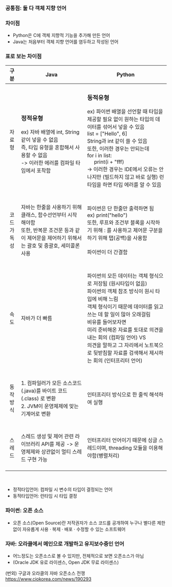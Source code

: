 ### 공통점: 둘 다 객체 지향 언어
### 차이점
- Python은 C에 객체 지향적 기능을 추가해 만든 언어 </br>
- Java는 처음부터 객체 지향 언어를 염두하고 작성된 언어 </br>
### 표로 보는 차이점
|구분|Java|Python|
|:---:|---|---|
|자료형|<h3> 정적유형 </h3> ex) 자바 배열에 int, String 같이 넣을 수 없음 </br> 즉, 타입 유형을 혼합해서 사용할 수 없음 </br> -> 이러한 에러를 컴파일 타임에서 포착함  </br>|<h3> 동적유형 </h3> ex) 파이썬 배열을 선언할 때 타입을 제공할 필요 없이 원하는 타입의 데이터를 섞어서 넣을 수 있음 </br> list = ["Hello", 6] </br> String과 int 같이 쓸 수 있음 </br> 또한, 이러한 경우는 안되는데 </br> for i in list: </br> &nbsp;&nbsp;&nbsp;&nbsp; print(i + "fff) </br> -> 이러한 경우는 IDE에서 오류는 안나지만 (빌드하지 않고 바로 실행) 런타임을 하면 타입 에러를 알 수 있음 </br> </br> |
|코드 </br> 가독성| </br> 자바는 한줄을 사용하기 위해 클래스, 함수선언부터 시작 해야함 </br> 또한, 반복문 조건문 등과 같이 제어문을 제어하기 위해서는 괄호 및 중괄호, 세미콜론 사용 </br> </br>|</br> 파이썬은 단 한줄만 출력하면 됨 </br> ex) print("hello") </br> 또한, 루프와 조건부 블록을 시작하기 위해 : 를 사용하고 제어문 구분을 하기 위해 탭(공백)을 사용함 </br></br> 파이썬이 더 간결함 </br></br> |
|속도|자바가 더 빠름 </br> |</br> 파이썬의 모든 데이터는 객체 형식으로 저장됨 (원시타입이 없음) </br> 파이썬의 객체 참조 방식이 원시 타입에 비해 느림 </br> 객체 형식이기 때문에 데이터를 읽고 쓰는 데 할 일이 많아 오래걸림 </br> 비유를 들어보자면 </br> 미리 준비해온 자료를 토대로 의견을 내는 회의 (컴파일 언어) VS </br> 의견을 말하고 그 자리에서 노트북으로 뒷받침할 자료를 검색해서 제시하는 회의 (인터프리터 언어) </br></br>|
|동작방식|</br> 1. 컴파일러가 모든 소스코드(.java)를 바이트 코드(.class) 로 변환 </br> 2. JVM이 운영체제에 맞는 기계어로 변환 </br></br>|</br> 인터프리터 방식으로 한 줄씩 해석하여 실행</br></br>|
|스레드|</br> 스레드 생성 및 제어 관련 라이브러리 API를 제공 -> 운영체제와 상관없이 멀티 스레드 구현 가능</br></br>|</br> 인터프리터 언어이기 때문에 싱글 스레드이며, threading 모듈을 이용해야함(병렬처리)</br></br> |

</br>

- 정적타입언어: 컴파일 시 변수의 타입이 결정되는 언어
- 동적타입언어: 런타임 시 타입 결정


### 파이썬: 오픈 소스
* 오픈 소스(Open Source)란 저작권자가 소스 코드를 공개하여 누구나 별다른 제한 없이 자유롭게 사용 · 복제 · 배포 · 수정할 수 있는 소프트웨어

### 자바: 오라클에서 메인으로 개발하고 유지보수중인 언어
* 어느정도는 오픈소스로 볼 수 있지만, 전체적으로 보면 오픈소스가 아님
* (Oracle JDK 유로 라이센스, Open JDK 무료 라이센스)



(번외)
구글과 오라클의 자바 오픈소스 전쟁
https://www.ciokorea.com/news/190293 

